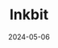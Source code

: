 ---  
layout: startup_page  
title: "Inkbit"  
id: "inkbit3d.com"  
permalink: "/inkbitinkbit3d.com05062024/"  
website: "https://inkbit3d.com"  
funding_round: ""  
funding_amount: "$19M"  
investors: "Ingersoll Rand, Future Labs Capital, GC Ventures America, iGlobe Partners, Ocado, Phoenix Venture Partners, Stratasys, Zeon Ventures, other private investors"  
about: "Inkbit develops Vision-Controlled Jetting (VCJ), a multi-material additive manufacturing system that scales from prototyping to production. Its technology combines computation, chemistry, and process control for rapid manufacturing of complex products like industrial fluidics and bio-inspired robots. This accelerates the iterative process of innovation, allowing for faster prototyping and deployment."  
markets: "Additive Manufacturing, 3D Printing, Industrial Automation, Robotics, Healthcare, Automation Machinery Manufacturing, Advanced Manufacturing, TMT"  
hq: "Medford, Massachusetts, United States"  
founded_year: "2017"  
linkedin: "https://www.linkedin.com/company/inkbit-llc"  
twitter: "https://twitter.com/inkbit3d"  
instagram: ""  
facebook: "https://www.facebook.com/100076161330633"  
crunchbase: "https://www.crunchbase.com/organization/inkbit"  
pitchbook: "https://pitchbook.com/profiles/company/166132-18"  

date_display: "06-May-2024"  
date: "2024-05-06"

# SEO Optimization  
meta_title: "Inkbit -  Funding ($19M)"  
meta_description: "Inkbit, Inkbit develops Vision-Controlled Jetting (VCJ), a multi-material additive manufacturing system that scales from prototyping to production. Its techno..."  
meta_keywords: "Inkbit, Additive Manufacturing, 3D Printing, Industrial Automation, Robotics, Healthcare, Automation Machinery Manufacturing, Advanced Manufacturing, TMT,  funding"  
canonical_url: "https://startup.projectstartups.com/inkbitinkbit3d.com05062024/"  
---